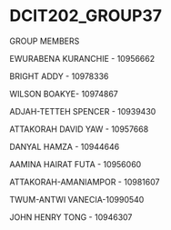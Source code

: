 # DCIT202_GROUP37
GROUP MEMBERS 

 EWURABENA KURANCHIE - 10956662
 
 BRIGHT ADDY - 10978336
 
 WILSON BOAKYE- 10974867
 
 ADJAH-TETTEH SPENCER - 10939430
 
 ATTAKORAH DAVID YAW - 10957668
 
 DANYAL HAMZA - 10944646
 
 AAMINA HAIRAT FUTA - 10956060
 
 ATTAKORAH-AMANIAMPOR - 10981607
 
 TWUM-ANTWI VANECIA-10990540
 
 JOHN HENRY TONG - 10946307
